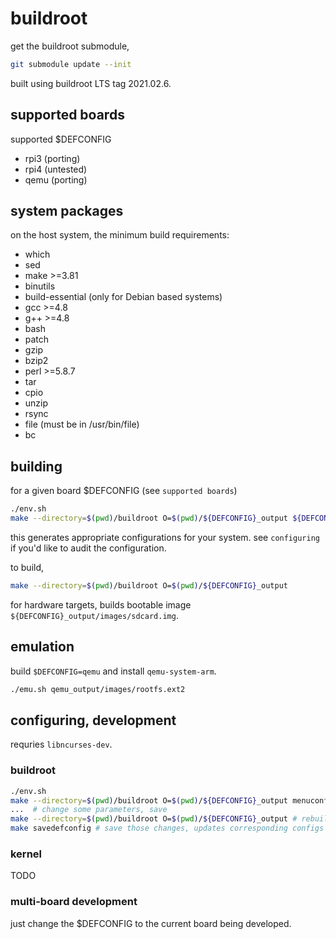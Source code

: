 # buildroot

get the buildroot submodule,

```sh
git submodule update --init
```

built using buildroot LTS tag 2021.02.6.

## supported boards
supported $DEFCONFIG
- rpi3 (porting)
- rpi4 (untested)
- qemu (porting)

## system packages
on the host system, the minimum build requirements:

- which
- sed
- make >=3.81
- binutils
- build-essential (only for Debian based systems)
- gcc >=4.8 
- g++ >=4.8
- bash
- patch
- gzip
- bzip2
- perl >=5.8.7
- tar
- cpio
- unzip
- rsync
- file (must be in /usr/bin/file)
- bc 

## building
for a given board $DEFCONFIG (see `supported boards`)

```sh
./env.sh
make --directory=$(pwd)/buildroot O=$(pwd)/${DEFCONFIG}_output ${DEFCONFIG}_defconfig
```

this generates appropriate configurations for your system.
see `configuring` if you'd like to audit the configuration.

to build,

```sh
make --directory=$(pwd)/buildroot O=$(pwd)/${DEFCONFIG}_output
```

for hardware targets, builds bootable image `${DEFCONFIG}_output/images/sdcard.img`.

## emulation
build `$DEFCONFIG=qemu` and install `qemu-system-arm`.

```sh
./emu.sh qemu_output/images/rootfs.ext2
```

## configuring, development
requries `libncurses-dev`.

### buildroot
```sh
./env.sh
make --directory=$(pwd)/buildroot O=$(pwd)/${DEFCONFIG}_output menuconfig
...  # change some parameters, save
make --directory=$(pwd)/buildroot O=$(pwd)/${DEFCONFIG}_output # rebuild
make savedefconfig # save those changes, updates corresponding configs `accessilbility-oscilloscope/config/`.
```

### kernel
TODO

### multi-board development
just change the $DEFCONFIG to the current board being developed.
